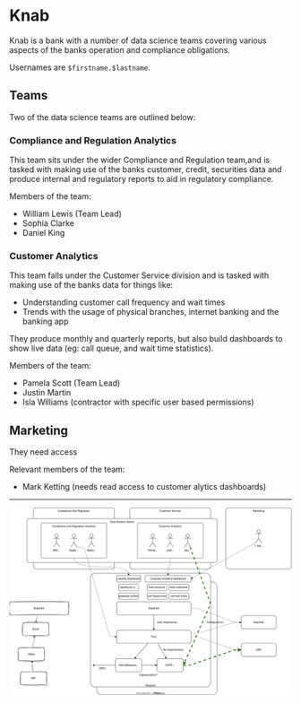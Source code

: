 # Knab

Knab is a bank with a number of data science teams covering various aspects of the banks operation and compliance obligations.

Usernames are `$firstname.$lastname`.

## Teams

Two of the data science teams are outlined below:

### Compliance and Regulation Analytics

This team sits under the wider Compliance and Regulation team,and is tasked with making use of the banks customer, credit, securities data and produce internal and regulatory reports to aid in regulatory compliance.

Members of the team:
- William Lewis (Team Lead)
- Sophia Clarke
- Daniel King

### Customer Analytics

This team falls under the Customer Service division and is tasked with making use of the banks data for things like:
- Understanding customer call frequency and wait times
- Trends with the usage of physical branches, internet banking and the banking app

They produce monthly and quarterly reports, but also build dashboards to show live data (eg: call queue, and wait time statistics).

Members of the team:

- Pamela Scott (Team Lead)
- Justin Martin
- Isla Williams (contractor with specific user based permissions)

## Marketing

They need access

Relevant members of the team:

- Mark Ketting (needs read access to customer alytics dashboards)

---

![world](./world.drawio.svg)
